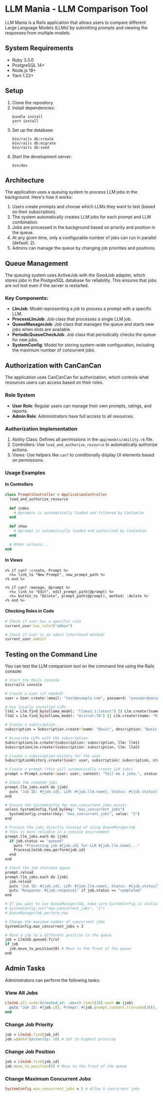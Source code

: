 # LLM Mania - LLM Comparison Tool

LLM Mania is a Rails application that allows users to compare different Large Language Models (LLMs) by submitting prompts and viewing the responses from multiple models.

## System Requirements

- Ruby 3.3.0
- PostgreSQL 14+
- Node.js 18+
- Yarn 1.22+

## Setup

1. Clone the repository
2. Install dependencies:
   ```
   bundle install
   yarn install
   ```
3. Set up the database:
   ```
   bin/rails db:create
   bin/rails db:migrate
   bin/rails db:seed
   ```
4. Start the development server:
   ```
   bin/dev
   ```

## Architecture

The application uses a queuing system to process LLM jobs in the background. Here's how it works:

1. Users create prompts and choose which LLMs they want to test (based on their subscription).
2. The system automatically creates LLM jobs for each prompt and LLM combination.
3. Jobs are processed in the background based on priority and position in the queue.
4. At any given time, only a configurable number of jobs can run in parallel (default: 2).
5. Admins can manage the queue by changing job priorities and positions.

## Queue Management

The queuing system uses ActiveJob with the GoodJob adapter, which stores jobs in the PostgreSQL database for reliability. This ensures that jobs are not lost even if the server is restarted.

### Key Components:

- **LlmJob**: Model representing a job to process a prompt with a specific LLM.
- **ProcessLlmJob**: Job class that processes a single LLM job.
- **QueueManagerJob**: Job class that manages the queue and starts new jobs when slots are available.
- **PeriodicQueueCheckJob**: Job class that periodically checks the queue for new jobs.
- **SystemConfig**: Model for storing system-wide configuration, including the maximum number of concurrent jobs.

## Authorization with CanCanCan

The application uses CanCanCan for authorization, which controls what resources users can access based on their roles.

### Role System

- **User Role**: Regular users can manage their own prompts, ratings, and reports.
- **Admin Role**: Administrators have full access to all resources.

### Authorization Implementation

1. Ability Class: Defines all permissions in the `app/models/ability.rb` file.
2. Controllers: Use `load_and_authorize_resource` to automatically authorize actions.
3. Views: Use helpers like `can?` to conditionally display UI elements based on permissions.

### Usage Examples

#### In Controllers

```ruby
class PromptsController < ApplicationController
  load_and_authorize_resource
  
  def index
    # @prompts is automatically loaded and filtered by CanCanCan
  end
  
  def show
    # @prompt is automatically loaded and authorized by CanCanCan
  end
  
  # Other actions...
end
```

#### In Views

```erb
<% if can? :create, Prompt %>
  <%= link_to "New Prompt", new_prompt_path %>
<% end %>

<% if can? :manage, @prompt %>
  <%= link_to "Edit", edit_prompt_path(@prompt) %>
  <%= button_to "Delete", prompt_path(@prompt), method: :delete %>
<% end %>
```

#### Checking Roles in Code

```ruby
# Check if user has a specific role
current_user.has_role?("admin")

# Check if user is an admin (shorthand method)
current_user.admin?
```

## Testing on the Command Line

You can test the LLM comparison tool on the command line using the Rails console:

```bash
# Start the Rails console
bin/rails console

# Create a user (if needed)
user = User.create!(email: "test@example.com", password: "passwordpassword", first_name: "Test", last_name: "User", confirmed_at: Time.current)

# Use locally installed LLMs
llm1 = Llm.find_by(ollama_model: "llama3.1:latest") || Llm.create!(name: "Llama 3.1", ollama_model: "llama3.1:latest", size: 5, active: true, creator: "Meta")
llm2 = Llm.find_by(ollama_model: "mistral:7b") || Llm.create!(name: "Mistral 7B", ollama_model: "mistral:7b", size: 7, active: true, creator: "Mistral AI")

# Create a subscription
subscription = Subscription.create!(name: "Basic", description: "Basic subscription", max_llm_requests_per_day: 10, priority: 3, max_prompt_length: 1000, price_cents: 0, private_prompts_allowed: false, active: true)

# Associate LLMs with the subscription
SubscriptionLlm.create!(subscription: subscription, llm: llm1)
SubscriptionLlm.create!(subscription: subscription, llm: llm2)

# Create a subscription history for the user
SubscriptionHistory.create!(user: user, subscription: subscription, start_date: 1.day.ago, end_date: 30.days.from_now)

# Create a prompt (this will automatically create LLM jobs)
prompt = Prompt.create!(user: user, content: "Tell me a joke.", status: "waiting", hidden: false, flagged: false, private: false)

# Check the created jobs
prompt.llm_jobs.each do |job|
  puts "Job ID: #{job.id}, LLM: #{job.llm.name}, Status: #{job.status}, Priority: #{job.priority}, Position: #{job.position}"
end

# Ensure the SystemConfig for max_concurrent_jobs exists
unless SystemConfig.find_by(key: "max_concurrent_jobs")
  SystemConfig.create!(key: "max_concurrent_jobs", value: "2")
end

# Process the jobs directly instead of using QueueManagerJob
# This is more reliable in a console environment
prompt.llm_jobs.each do |job|
  if job.status == "queued"
    puts "Processing job #{job.id} for LLM #{job.llm.name}..."
    ProcessLlmJob.new.perform(job.id)
  end
end

# Check the job statuses again
prompt.reload
prompt.llm_jobs.each do |job|
  job.reload
  puts "Job ID: #{job.id}, LLM: #{job.llm.name}, Status: #{job.status}"
  puts "Response: #{job.response}" if job.status == "completed"
end

# If you want to use QueueManagerJob, make sure SystemConfig is initialized first:
# SystemConfig.set("max_concurrent_jobs", "2")
# QueueManagerJob.perform_now

# Change the maximum number of concurrent jobs
SystemConfig.max_concurrent_jobs = 3

# Move a job to a different position in the queue
job = LlmJob.queued.first
if job
  job.move_to_position(0) # Move to the front of the queue
end
```

## Admin Tasks

Administrators can perform the following tasks:

### View All Jobs

```ruby
LlmJob.all.order(created_at: :desc).limit(10).each do |job|
  puts "Job ID: #{job.id}, Prompt: #{job.prompt.content.truncate(30)}, LLM: #{job.llm.name}, Status: #{job.status}"
end
```

### Change Job Priority

```ruby
job = LlmJob.find(job_id)
job.update!(priority: 10) # Set to highest priority
```

### Change Job Position

```ruby
job = LlmJob.find(job_id)
job.move_to_position(0) # Move to the front of the queue
```

### Change Maximum Concurrent Jobs

```ruby
SystemConfig.max_concurrent_jobs = 5 # Allow 5 concurrent jobs
```

